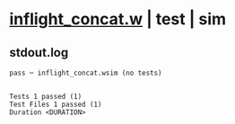 # [inflight_concat.w](../../../../../examples/tests/valid/inflight_concat.w) | test | sim

## stdout.log
```log
pass ─ inflight_concat.wsim (no tests)
 
 
Tests 1 passed (1)
Test Files 1 passed (1)
Duration <DURATION>
```

